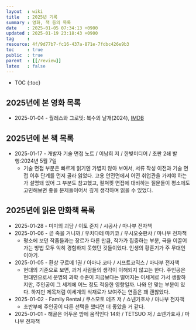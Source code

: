 ```yaml
---
layout  : wiki
title   : 2025년 기록
summary : 영화, 책 등의 목록
date    : 2025-01-05 07:34:13 +0900
updated : 2025-01-19 23:18:43 +0900
tag     : 
resource: 4f/9d77b7-fc16-437a-871e-7fdbc426e9b3
toc     : true
public  : true
parent  : [[/review]]
latex   : false
---
```

* TOC
{:toc}

## 2025년에 본 영화 목록

- 2025-01-04 - 월레스와 그로밋: 복수의 날개(2024), [IMDB](https://www.imdb.com/title/tt17163970/)

## 2025년에 본 책 목록
- 2025-01-17 - 개발자 기술 면접 노트 / 이남희 저 / 한빛미디어 / 초판 2쇄 발행:2024년 5월 7일
    - 기술 면접 부분은 빠르게 읽기엔 가볍지 않아 보여서, 서류 작성 이전과 기술 면접 이후 단계를 먼저 골라 읽었다. 고용 안전면에서 어떤 취업관을 가져야 하는가 설명돼 있어 그 부분도 참고했고, 컬쳐핏 면접에 대비하는 질문들이 평소에도 고민해보면 좋을 문제들이어서 깊게 생각하며 읽을 수 있었다.

## 2025년에 읽은 만화책 목록

- 2025-01-28 - 미미의 괴담 / 이토 준지 / 시공사 / 마나부 전자책
- 2025-01-06 - 곧 죽을 거니까 / 우치다테 마키코 / 우시오슛판샤 / 마나부 전자책
    - 평소에 보던 작품들과는 장르가 다른 만큼, 작가가 집중하는 부분, 극을 이끌어가는 방법 모두 익히 경험하지 못했던 것들이었다. 인생의 황혼기가 주 무대인 이야기.
- 2025-01-05 - 환상 구르메 1권 / 아마나 코타 / 시프트코믹스 / 마나부 전자책
    - 현대의 기준으로 보면, 과거 사람들의 생각이 이해되지 않고는 한다. 주인공은 현대인으로서 문명의 과학 수준이 지금보다는 떨어지는 이세계로 가서 생활하지만, 주인공이 그 세계에 어느 정도 적응한 영향일까. 나와 안 맞는 부분이 있다. 하지만 제목처럼 이세계의 식재료가 보여주는 연출은 꽤 괜찮았다.
- 2025-01-02 - Family Rental / 쿠스모토 테츠 저 / 쇼넨가호샤 / 마나부 전자책
    - 초반부에 주인공이 다른 선택을 했다면 더 좋았을 거 같다.
- 2025-01-01 - 해골은 어두운 밤에 움직인다 14화 / TETSUO 저 / 쇼넨가호샤 / 마나부 전자책

# 
